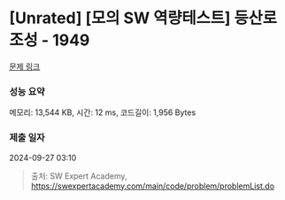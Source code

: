 # [Unrated] [모의 SW 역량테스트] 등산로 조성 - 1949 

[문제 링크](https://swexpertacademy.com/main/code/problem/problemDetail.do?contestProbId=AV5PoOKKAPIDFAUq) 

### 성능 요약

메모리: 13,544 KB, 시간: 12 ms, 코드길이: 1,956 Bytes

### 제출 일자

2024-09-27 03:10



> 출처: SW Expert Academy, https://swexpertacademy.com/main/code/problem/problemList.do